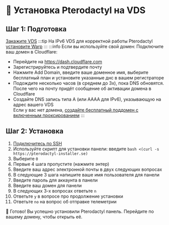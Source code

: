 # 🦜 Установка Pterodactyl на VDS

## Шаг 1: Подготовка
[Закажите VDS](/docs/vds/buyvds)
:::tip
На IPv6 VDS для корректной работы Pterodactyl [установите Warp](/docs/vds/warp)
:::
:::info
Если вы используйте свой домен: Подключите ваш домен в Cloudflare:
* Перейдите на https://dash.cloudflare.com
* Зарегистрируйтесь и подтвердите почту
* Нажмите Add Domain, введите ваше доменное имя, выберите бесплатный план и установите указанные днс в вашем регистраторе
* Подождите несколько часов (в среднем до 3х), пока DNS обновятся. После чего на почту придёт сообщение об активации домена в Cloudflare
* Создайте DNS запись типа A (или AAAA для IPv6), указывающую на адрес вашего VDS
<br>Если у вас нет домена, [создайте бесплатный поддомен с включенным проксированием](/docs/vds/subdomains)
:::

## Шаг 2: Установка
1. [Подключитесь по SSH](/docs/vds/ssh)
2. Используйте скрипт для установки панели: введите `bash <(curl -s https://pterodactyl-installer.se)`
3. Выберите `0`
4. Первые 4 шага пропустите (нажмите энтер)
5. Введите ваш адрес электронной почты в двух следующих вопросах
6. В следующие 3 шага напишите ваше имя пользователя для панели
7. Введите пароль для аккаунта в панели
8. Введите ваш домен для панели
9. В следующих 3-х вопросах ответьте `n`
10. Ответьте `y` в вопросе про продолжение установки
11. Ответьте `no` на вопрос об отправке телеметрии

🎉 Готово! Вы успешно установили Pterodactyl панель. Перейдите по вашему домену, чтобы открыть её.
